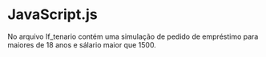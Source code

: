 # JavaScript.js

No arquivo If_tenario contém uma simulação de pedido de empréstimo para maiores de 18 anos e sálario maior que 1500. 
